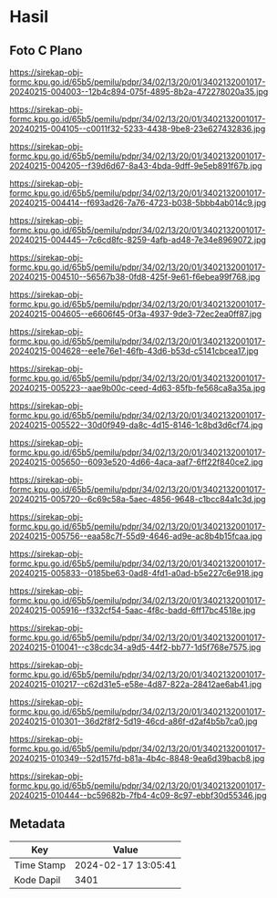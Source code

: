 # Hasil

## Foto C Plano

https://sirekap-obj-formc.kpu.go.id/65b5/pemilu/pdpr/34/02/13/20/01/3402132001017-20240215-004003--12b4c894-075f-4895-8b2a-472278020a35.jpg

https://sirekap-obj-formc.kpu.go.id/65b5/pemilu/pdpr/34/02/13/20/01/3402132001017-20240215-004105--c0011f32-5233-4438-9be8-23e627432836.jpg

https://sirekap-obj-formc.kpu.go.id/65b5/pemilu/pdpr/34/02/13/20/01/3402132001017-20240215-004205--f39d6d67-8a43-4bda-9dff-9e5eb891f67b.jpg

https://sirekap-obj-formc.kpu.go.id/65b5/pemilu/pdpr/34/02/13/20/01/3402132001017-20240215-004414--f693ad26-7a76-4723-b038-5bbb4ab014c9.jpg

https://sirekap-obj-formc.kpu.go.id/65b5/pemilu/pdpr/34/02/13/20/01/3402132001017-20240215-004445--7c6cd8fc-8259-4afb-ad48-7e34e8969072.jpg

https://sirekap-obj-formc.kpu.go.id/65b5/pemilu/pdpr/34/02/13/20/01/3402132001017-20240215-004510--56567b38-0fd8-425f-9e61-f6ebea99f768.jpg

https://sirekap-obj-formc.kpu.go.id/65b5/pemilu/pdpr/34/02/13/20/01/3402132001017-20240215-004605--e6606f45-0f3a-4937-9de3-72ec2ea0ff87.jpg

https://sirekap-obj-formc.kpu.go.id/65b5/pemilu/pdpr/34/02/13/20/01/3402132001017-20240215-004628--ee1e76e1-46fb-43d6-b53d-c5141cbcea17.jpg

https://sirekap-obj-formc.kpu.go.id/65b5/pemilu/pdpr/34/02/13/20/01/3402132001017-20240215-005223--aae9b00c-ceed-4d63-85fb-fe568ca8a35a.jpg

https://sirekap-obj-formc.kpu.go.id/65b5/pemilu/pdpr/34/02/13/20/01/3402132001017-20240215-005522--30d0f949-da8c-4d15-8146-1c8bd3d6cf74.jpg

https://sirekap-obj-formc.kpu.go.id/65b5/pemilu/pdpr/34/02/13/20/01/3402132001017-20240215-005650--6093e520-4d66-4aca-aaf7-6ff22f840ce2.jpg

https://sirekap-obj-formc.kpu.go.id/65b5/pemilu/pdpr/34/02/13/20/01/3402132001017-20240215-005720--6c69c58a-5aec-4856-9648-c1bcc84a1c3d.jpg

https://sirekap-obj-formc.kpu.go.id/65b5/pemilu/pdpr/34/02/13/20/01/3402132001017-20240215-005756--eaa58c7f-55d9-4646-ad9e-ac8b4b15fcaa.jpg

https://sirekap-obj-formc.kpu.go.id/65b5/pemilu/pdpr/34/02/13/20/01/3402132001017-20240215-005833--0185be63-0ad8-4fd1-a0ad-b5e227c6e918.jpg

https://sirekap-obj-formc.kpu.go.id/65b5/pemilu/pdpr/34/02/13/20/01/3402132001017-20240215-005916--f332cf54-5aac-4f8c-badd-6ff17bc4518e.jpg

https://sirekap-obj-formc.kpu.go.id/65b5/pemilu/pdpr/34/02/13/20/01/3402132001017-20240215-010041--c38cdc34-a9d5-44f2-bb77-1d5f768e7575.jpg

https://sirekap-obj-formc.kpu.go.id/65b5/pemilu/pdpr/34/02/13/20/01/3402132001017-20240215-010217--c62d31e5-e58e-4d87-822a-28412ae6ab41.jpg

https://sirekap-obj-formc.kpu.go.id/65b5/pemilu/pdpr/34/02/13/20/01/3402132001017-20240215-010301--36d2f8f2-5d19-46cd-a86f-d2af4b5b7ca0.jpg

https://sirekap-obj-formc.kpu.go.id/65b5/pemilu/pdpr/34/02/13/20/01/3402132001017-20240215-010349--52d157fd-b81a-4b4c-8848-9ea6d39bacb8.jpg

https://sirekap-obj-formc.kpu.go.id/65b5/pemilu/pdpr/34/02/13/20/01/3402132001017-20240215-010444--bc59682b-7fb4-4c09-8c97-ebbf30d55346.jpg


## Metadata

| Key        | Value               |
| ---------- | ------------------- |
| Time Stamp | 2024-02-17 13:05:41 |
| Kode Dapil | 3401                |



